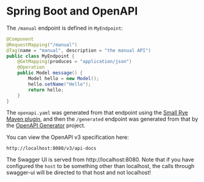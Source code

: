 # Spring Boot and OpenAPI

The `/manual` endpoint is defined in `MyEndpoint`:

```java
@Component
@RequestMapping("/manual")
@Tag(name = "manual", description = "the manual API")
public class MyEndpoint {
	@GetMapping(produces = "application/json")
	@Operation
	public Model message() {
		Model hello = new Model();
		hello.setName("Hello");
		return hello;
	}
}
```

The `openapi.yaml` was generated from that endpoint using the [Small Rye Maven plugin](https://github.com/smallrye/smallrye-open-api), and then the `/generated` endpoint was generated from that by the [OpenAPI Generator](https://openapi-generator.tech) project.

You can view the OpenAPI v3 specification here:

```
http://localhost:8080/v3/api-docs
```

The Swagger UI is served from http://localhost:8080. Note that if you have configured the `host` to be something other than localhost, the calls through swagger-ui will be directed to that host and not localhost!